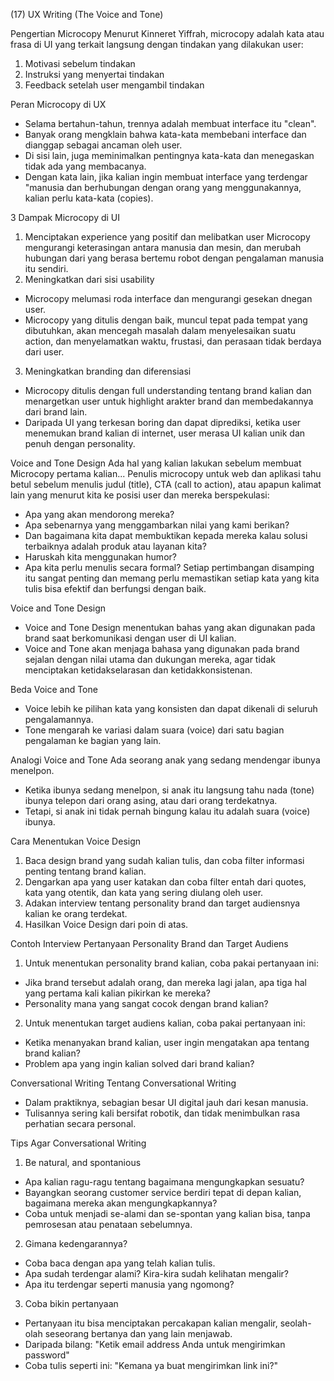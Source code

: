 (17) UX Writing (The Voice and Tone)

Pengertian Microcopy
Menurut Kinneret Yiffrah, microcopy adalah kata atau frasa di UI yang terkait langsung dengan tindakan yang dilakukan user:

1. Motivasi sebelum tindakan
2. Instruksi yang menyertai tindakan
3. Feedback setelah user mengambil tindakan

Peran Microcopy di UX

- Selama bertahun-tahun, trennya adalah membuat interface itu "clean".
- Banyak orang mengklain bahwa kata-kata membebani interface dan dianggap sebagai ancaman oleh user.
- Di sisi lain, juga meminimalkan pentingnya kata-kata dan menegaskan tidak ada yang membacanya.
- Dengan kata lain, jika kalian ingin membuat interface yang terdengar "manusia dan berhubungan dengan orang yang menggunakannya, kalian perlu kata-kata (copies).

3 Dampak Microcopy di UI

1. Menciptakan experience yang positif dan melibatkan user
   Microcopy mengurangi keterasingan antara manusia dan mesin, dan merubah hubungan dari yang berasa bertemu robot dengan pengalaman manusia itu sendiri.
2. Meningkatkan dari sisi usability

- Microcopy melumasi roda interface dan mengurangi gesekan dnegan user.
- Microcopy yang ditulis dengan baik, muncul tepat pada tempat yang dibutuhkan, akan mencegah masalah dalam menyelesaikan suatu action, dan menyelamatkan waktu, frustasi, dan perasaan tidak berdaya dari user.

3. Meningkatkan branding dan diferensiasi

- Microcopy ditulis dengan full understanding tentang brand kalian dan menargetkan user untuk highlight arakter brand dan membedakannya dari brand lain.
- Daripada UI yang terkesan boring dan dapat diprediksi, ketika user menemukan brand kalian di internet, user merasa UI kalian unik dan penuh dengan personality.

Voice and Tone Design
Ada hal yang kalian lakukan sebelum membuat Microcopy pertama kalian...
Penulis microcopy untuk web dan aplikasi tahu betul sebelum menulis judul (title), CTA (call to action), atau apapun kalimat lain yang menurut kita ke posisi user dan mereka berspekulasi:

- Apa yang akan mendorong mereka?
- Apa sebenarnya yang menggambarkan nilai yang kami berikan?
- Dan bagaimana kita dapat membuktikan kepada mereka kalau solusi terbaiknya adalah produk atau layanan kita?
- Haruskah kita menggunakan humor?
- Apa kita perlu menulis secara formal?
  Setiap pertimbangan disamping itu sangat penting dan memang perlu memastikan setiap kata yang kita tulis bisa efektif dan berfungsi dengan baik.

Voice and Tone Design

- Voice and Tone Design menentukan bahas yang akan digunakan pada brand saat berkomunikasi dengan user di UI kalian.
- Voice and Tone akan menjaga bahasa yang digunakan pada brand sejalan dengan nilai utama dan dukungan mereka, agar tidak menciptakan ketidakselarasan dan ketidakkonsistenan.

Beda Voice and Tone

- Voice lebih ke pilihan kata yang konsisten dan dapat dikenali di seluruh pengalamannya.
- Tone mengarah ke variasi dalam suara (voice) dari satu bagian pengalaman ke bagian yang lain.

Analogi Voice and Tone
Ada seorang anak yang sedang mendengar ibunya menelpon.

- Ketika ibunya sedang menelpon, si anak itu langsung tahu nada (tone) ibunya telepon dari orang asing, atau dari orang terdekatnya.
- Tetapi, si anak ini tidak pernah bingung kalau itu adalah suara (voice) ibunya.

Cara Menentukan Voice Design

1. Baca design brand yang sudah kalian tulis, dan coba filter informasi penting tentang brand kalian.
2. Dengarkan apa yang user katakan dan coba filter entah dari quotes, kata yang otentik, dan kata yang sering diulang oleh user.
3. Adakan interview tentang personality brand dan target audiensnya kalian ke orang terdekat.
4. Hasilkan Voice Design dari poin di atas.

Contoh Interview Pertanyaan Personality Brand dan Target Audiens

1. Untuk menentukan personality brand kalian, coba pakai pertanyaan ini:

- Jika brand tersebut adalah orang, dan mereka lagi jalan, apa tiga hal yang pertama kali kalian pikirkan ke mereka?
- Personality mana yang sangat cocok dengan brand kalian?

2. Untuk menentukan target audiens kalian, coba pakai pertanyaan ini:

- Ketika menanyakan brand kalian, user ingin mengatakan apa tentang brand kalian?
- Problem apa yang ingin kalian solved dari brand kalian?

Conversational Writing
Tentang Conversational Writing

- Dalam praktiknya, sebagian besar UI digital jauh dari kesan manusia.
- Tulisannya sering kali bersifat robotik, dan tidak menimbulkan rasa perhatian secara personal.

Tips Agar Conversational Writing

1. Be natural, and spontanious

- Apa kalian ragu-ragu tentang bagaimana mengungkapkan sesuatu?
- Bayangkan seorang customer service berdiri tepat di depan kalian, bagaimana mereka akan mengungkapkannya?
- Coba untuk menjadi se-alami dan se-spontan yang kalian bisa, tanpa pemrosesan atau penataan sebelumnya.

2. Gimana kedengarannya?

- Coba baca dengan apa yang telah kalian tulis.
- Apa sudah terdengar alami? Kira-kira sudah kelihatan mengalir?
- Apa itu terdengar seperti manusia yang ngomong?

3. Coba bikin pertanyaan

- Pertanyaan itu bisa menciptakan percakapan kalian mengalir, seolah-olah seseorang bertanya dan yang lain menjawab.
- Daripada bilang: "Ketik email address Anda untuk mengirimkan password"
- Coba tulis seperti ini: "Kemana ya buat mengirimkan link ini?"

